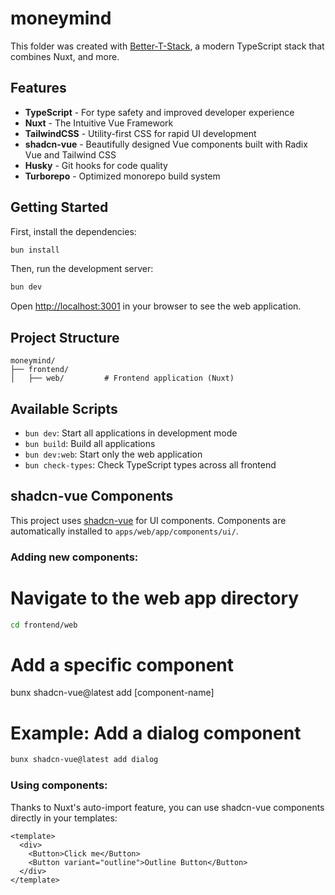 # moneymind

This folder was created with [Better-T-Stack](https://github.com/AmanVarshney01/create-better-t-stack), a modern TypeScript stack that combines Nuxt, and more.

## Features

- **TypeScript** - For type safety and improved developer experience
- **Nuxt** - The Intuitive Vue Framework
- **TailwindCSS** - Utility-first CSS for rapid UI development
- **shadcn-vue** - Beautifully designed Vue components built with Radix Vue and Tailwind CSS
- **Husky** - Git hooks for code quality
- **Turborepo** - Optimized monorepo build system

## Getting Started

First, install the dependencies:

```bash
bun install
```


Then, run the development server:

```bash
bun dev
```

Open [http://localhost:3001](http://localhost:3001) in your browser to see the web application.



## Project Structure

```
moneymind/
├── frontend/
│   ├── web/         # Frontend application (Nuxt)
```

## Available Scripts

- `bun dev`: Start all applications in development mode
- `bun build`: Build all applications
- `bun dev:web`: Start only the web application
- `bun check-types`: Check TypeScript types across all frontend

## shadcn-vue Components

This project uses [shadcn-vue](https://www.shadcn-vue.com/) for UI components. Components are automatically installed to `apps/web/app/components/ui/`.

### Adding new components:


# Navigate to the web app directory
```bash
cd frontend/web
```

# Add a specific component
bunx shadcn-vue@latest add [component-name]

# Example: Add a dialog component
```bash
bunx shadcn-vue@latest add dialog
```

### Using components:
Thanks to Nuxt's auto-import feature, you can use shadcn-vue components directly in your templates:

```vue
<template>
  <div>
    <Button>Click me</Button>
    <Button variant="outline">Outline Button</Button>
  </div>
</template>
```
